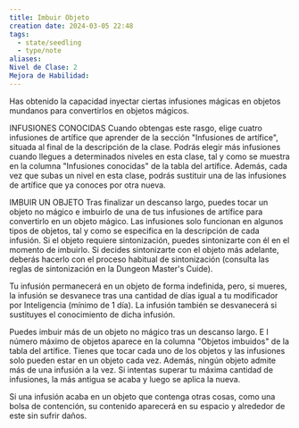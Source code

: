 ```yaml
---
title: Imbuir Objeto
creation date: 2024-03-05 22:48
tags:
  - state/seedling
  - type/note
aliases: 
Nivel de Clase: 2
Mejora de Habilidad:
---
```

Has obtenido la capacidad inyectar ciertas infusiones mágicas en objetos mundanos para convertirlos en objetos mágicos.

INFUSIONES CONOCIDAS
Cuando obtengas este rasgo, elige cuatro infusiones de artífice que aprender de la sección "Infusiones de artífice", situada al final de la descripción de la clase.
Podrás elegir más infusiones cuando llegues a determinados niveles en esta clase, tal y como se muestra en la columna "Infusiones conocidas" de la tabla del artífice.
Además, cada vez que subas un nivel en esta clase, podrás sustituir una de las infusiones de artífice que ya conoces por otra nueva.

IMBUIR UN OBJETO
Tras finalizar un descanso largo, puedes tocar un objeto no mágico e imbuirlo de una de tus infusiones de artífice para convertirlo en un objeto mágico. Las infusiones solo funcionan en algunos tipos de objetos, tal y como se especifica en la descripción de cada infusión. Si el objeto requiere sintonización, puedes sintonizarte con él en el momento de imbuirlo. Si decides sintonizarte con el objeto más adelante, deberás hacerlo con el proceso habitual de sintonización (consulta las reglas de sintonización en la Dungeon Master's Cuide).

Tu infusión permanecerá en un objeto de forma indefinida, pero, si mueres, la infusión se desvanece tras una cantidad de días igual a tu modificador por Inteligencia (mínimo de 1 día). La infusión también se desvanecerá si sustituyes el conocimiento de dicha infusión.

Puedes imbuir más de un objeto no mágico tras un descanso largo. E l número máximo de objetos aparece en la columna "Objetos imbuidos" de la tabla del artífice.
Tienes que tocar cada uno de los objetos y las infusiones solo pueden estar en un objeto cada vez. Además, ningún objeto admite más de una infusión a la vez. Si intentas  superar tu máxima cantidad de infusiones, la más antigua se acaba y luego se aplica la nueva.

Si una infusión acaba en un objeto que contenga otras cosas, como una bolsa de contención, su contenido aparecerá en su espacio y alrededor de este sin sufrir daños.